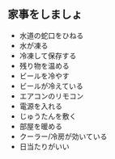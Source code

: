## 家事をしましょ
- 水道の蛇口をひねる
- 水が凍る
- 冷凍して保存する
- 残り物を温める
- ビールを冷やす
- ビールが冷えている
- エアコンのリモコン
- 電源を入れる
- じゅうたんを敷く
- 部屋を暖める
- クーラー/冷房が効いている
- 日当たりがいい